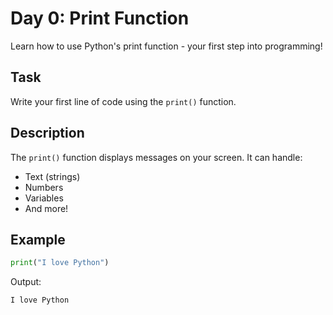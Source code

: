 # Day 0: Print Function
Learn how to use Python's print function - your first step into programming!

## Task
Write your first line of code using the `print()` function.

## Description
The `print()` function displays messages on your screen. It can handle:
- Text (strings)
- Numbers
- Variables
- And more!

## Example
```python
print("I love Python")
```
Output:
```plaintext
I love Python
```
